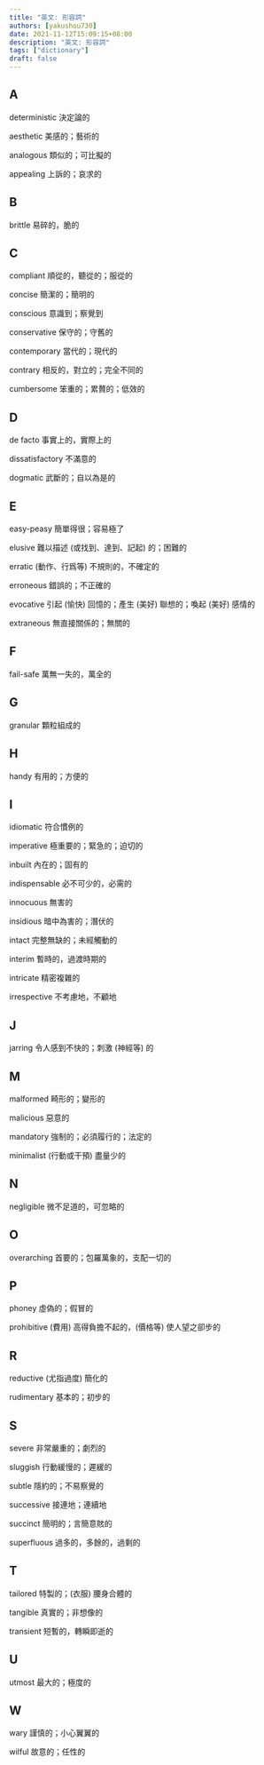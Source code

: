 ```yaml
---
title: "英文: 形容詞"
authors: [yakushou730]
date: 2021-11-12T15:09:15+08:00
description: "英文: 形容詞"
tags: ["dictionary"]
draft: false
---
```

## A
deterministic 決定論的

aesthetic 美感的；藝術的

analogous 類似的；可比擬的

appealing 上訴的；哀求的

## B
brittle 易碎的，脆的

## C
compliant 順從的，聽從的；服從的

concise 簡潔的；簡明的

conscious 意識到；察覺到

conservative 保守的；守舊的

contemporary 當代的；現代的

contrary 相反的，對立的；完全不同的

cumbersome 笨重的；累贅的；低效的

## D
de facto 事實上的，實際上的

dissatisfactory 不滿意的

dogmatic 武斷的；自以為是的

## E
easy-peasy 簡單得很；容易極了

elusive 難以描述 (或找到、達到、記起) 的；困難的

erratic (動作、行爲等) 不規則的，不確定的

erroneous 錯誤的；不正確的

evocative 引起 (愉快) 回憶的；產生 (美好) 聯想的；喚起 (美好) 感情的

extraneous 無直接關係的；無關的

## F
fail-safe 萬無一失的，萬全的

## G
granular 顆粒組成的

## H
handy 有用的；方便的

## I
idiomatic 符合慣例的

imperative 極重要的；緊急的；迫切的

inbuilt 內在的；固有的

indispensable 必不可少的，必需的

innocuous 無害的

insidious 暗中為害的；潛伏的

intact 完整無缺的；未經觸動的

interim 暫時的，過渡時期的

intricate 精密複雜的

irrespective 不考慮地，不顧地

## J
jarring 令人感到不快的；刺激 (神經等) 的

## M
malformed 畸形的；變形的

malicious 惡意的

mandatory 強制的；必須履行的；法定的

minimalist (行動或干預) 盡量少的

## N
negligible 微不足道的，可忽略的

## O
overarching 首要的；包羅萬象的，支配一切的

## P
phoney 虛偽的；假冒的

prohibitive (費用) 高得負擔不起的，(價格等) 使人望之卻步的

## R
reductive (尤指過度) 簡化的

rudimentary 基本的；初步的

## S
severe 非常嚴重的；劇烈的

sluggish 行動緩慢的；遲緩的

subtle 隱約的；不易察覺的

successive 接連地；連續地

succinct 簡明的；言簡意賅的

superfluous 過多的，多餘的，過剩的

## T
tailored 特製的；(衣服) 腰身合體的

tangible 真實的；非想像的

transient 短暫的，轉瞬即逝的

## U
utmost 最大的；極度的

## W
wary 謹慎的；小心翼翼的

wilful 故意的；任性的
